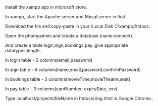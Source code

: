 Install the xampp app in microsoft store.

In xampp, start the Apache server and Mysql server in that.

Download the file and copy-paste in your /Local Disk C/xampp/htdocs.

Open the phpmyadmin and create a database (name:connect).

And create a table login,sign,bookings,pay..give appropriate datatypes,length.

In login table - 2 columns(email,password)

In sign table - 4 columns(name,email,password,confirmPassword)

In bookings table - 3 columns(movieTime,movieTheatre,seat)

In pay table - 3 columns(cardNumber, expiryDate, cvv)

Type localhost/projects(fileName in htdocs)/log.html in Google Chrome..
